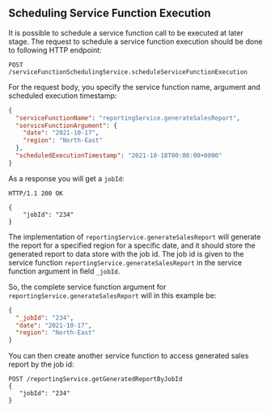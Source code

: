 ## Scheduling Service Function Execution

It is possible to schedule a service function call to be executed at later stage.
The request to schedule a service function execution should be done to following HTTP endpoint:

```
POST /serviceFunctionSchedulingService.scheduleServiceFunctionExecution
```

For the request body, you specify the service function name, argument and scheduled execution timestamp:

```json
{
  "serviceFunctionName": "reportingService.generateSalesReport",
  "serviceFunctionArgument": {
    "date": "2021-10-17",
    "region": "North-East"
  },
  "scheduledExecutionTimestamp": "2021-10-18T00:00:00+0000"
}
```

As a response you will get a `jobId`:

```
HTTP/1.1 200 OK

{
    "jobId": "234"
}
```

The implementation of `reportingService.generateSalesReport` will generate the report for a specified region for a specific date, and it should
store the generated report to data store with the job id. The job id is given to the service function `reportingService.generateSalesReport`
in the service function argument in field `_jobId`. 

So, the complete service function argument for `reportingService.generateSalesReport` will in this example be:

```json
{
  "_jobId": "234",
  "date": "2021-10-17",
  "region": "North-East"
}
```

You can then create another service function to access generated sales report by the job id:
```
POST /reportingService.getGeneratedReportByJobId
{
   "jobId": "234"
}
```
